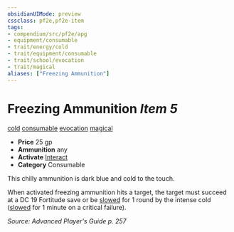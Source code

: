 ```yaml
---
obsidianUIMode: preview
cssclass: pf2e,pf2e-item
tags:
- compendium/src/pf2e/apg
- equipment/consumable
- trait/energy/cold
- trait/equipment/consumable
- trait/school/evocation
- trait/magical
aliases: ["Freezing Ammunition"]
---
```

# Freezing Ammunition *Item 5*  
[cold](cold.md)  [consumable](consumable.md)  [evocation](evocation.md)  [magical](magical.md)  

- **Price** 25 gp
- **Ammunition** any
- **Activate** [Interact](interact.md)
- **Category** Consumable

This chilly ammunition is dark blue and cold to the touch.

When activated freezing ammunition hits a target, the target must succeed at a DC 19 Fortitude save or be [slowed](conditions.md#Slowed) for 1 round by the intense cold ([slowed](conditions.md#Slowed) for 1 minute on a critical failure).

*Source: Advanced Player's Guide p. 257*